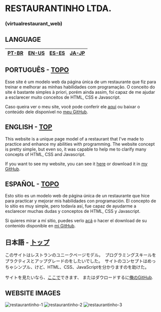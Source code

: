 # RESTAURANTINHO LTDA.
### (virtualrestaurant_web)

## LANGUAGE
| [PT-BR](#PORTUGUÊS---TOPO) | [EN-US](#ENGLISH---TOP) | [ES-ES](#ESPAÑOL---TOPO) | [JA-JP](#日本語---トップ) |
|-|-|-|-|

## PORTUGUÊS - [TOPO](#RESTAURANTINHO-LTDA)
Esse site é um modelo web da página única de um restaurante que fiz para treinar e melhorar as minhas habilidades com programação. O conceito do site é bastante simples à priori, porém ainda assim, foi capaz de me ajudar a esclarecer muito conceitos de HTML, CSS e Javascript.

Caso queira ver o meu site, você pode conferir ele [aqui](http://localhost/virtualrestaurant_web/) ou baixar o conteúdo dele disponível no [meu GitHub](https://github.com/monambike/).

## ENGLISH - [TOP](#RESTAURANTINHO-LTDA)
This website is a unique page model of a restaurant that I've made to practice and enhance my abilities with programming. The website concept is pretty simple, but even so, it was capable to help me to clarify many concepts of HTML, CSS and Javascript.

If you want to see my website, you can see it [here](http://localhost/virtualrestaurant_web/) or download it in [my GitHub](https://github.com/monambike/).

## ESPAÑOL - [TOPO](#RESTAURANTINHO-LTDA)
Esto sitio es un modelo web de página única de un restaurante que hice para practicar y mejorar mis habilidades con programación. El concepto de lo sitio es muy simple, pero todavía así, fue capaz de ayudarme a esclarecer muchas dudas y conceptos de HTML, CSS y Javascript.

Si quieres mirar a mí sitio, puedes verlo [acá](http://localhost/virtualrestaurant_web/) o hacer el download de su contenido disponible en [mi GitHub](https://github.com/monambike/).

## 日本語 - [トップ](#RESTAURANTINHO-LTDA)
このサイトはレストランのユニークページモデル。　プログラミングスキールをプラクティスとアップグレードのをしたいでした。　サイトのコンセプトはめっちゃシンプル、けど、HTML、CSS、JavaScriptを分かりますのを助けた。

サイトを見たいなら、[ここで](http://localhost/virtualrestaurant_web/)できます、 またはダウロードするに[俺のGitHub](https://github.com/monambike/).

## WEBSITE IMAGES

![restaurantinho-1](https://github.com/monambike/virtual-restaurant-web/assets/35270174/e6a9d962-402b-4609-b4f6-77e267e37085)
![restaurantinho-2](https://github.com/monambike/virtual-restaurant-web/assets/35270174/f811f806-ac88-48e4-af3f-d3442cf404de)
![restaurantinho-3](https://github.com/monambike/virtual-restaurant-web/assets/35270174/c99b5679-f689-459b-85a7-58e0699c6284)


